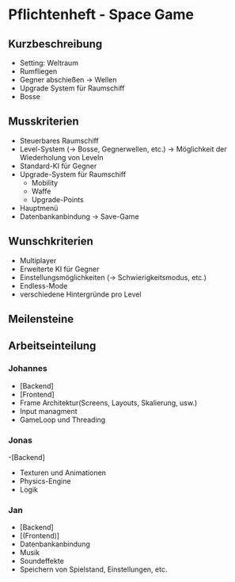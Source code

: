 # Pflichtenheft - Space Game
## Kurzbeschreibung
- Setting: Weltraum
- Rumfliegen
- Gegner abschießen -> Wellen
- Upgrade System für Raumschiff
- Bosse
## Musskriterien
- Steuerbares Raumschiff
- Level-System (-> Bosse, Gegnerwellen, etc.)
  -> Möglichkeit der Wiederholung von Leveln
- Standard-KI für Gegner
- Upgrade-System für Raumschiff
  - Mobility
  - Waffe
  - Upgrade-Points
- Hauptmenü
- Datenbankanbindung -> Save-Game
## Wunschkriterien
- Multiplayer
- Erweiterte KI für Gegner
- Einstellungsmöglichkeiten (-> Schwierigkeitsmodus, etc.)
- Endless-Mode
- verschiedene Hintergründe pro Level
## Meilensteine
## Arbeitseinteilung
### Johannes
- [Backend]
- [Frontend]
- Frame Architektur(Screens, Layouts, Skalierung, usw.)
- Input managment
- GameLoop und Threading
### Jonas
-[Backend]
- Texturen und Animationen
- Physics-Engine
- Logik
### Jan
- [Backend]
- [(Frontend)]
- Datenbankanbindung
- Musik
- Soundeffekte
- Speichern von Spielstand, Einstellungen, etc.
